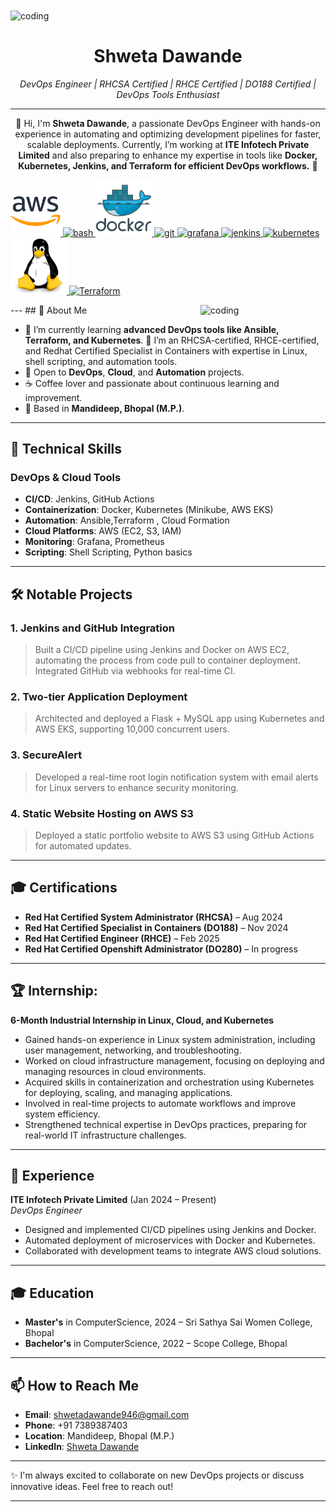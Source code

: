 <img align="center" src="https://www.amplework.com/wp-content/uploads/2022/07/DevOps-Tools.png" alt="coding" widht="5">
<h1 align="center">Shweta Dawande</h1>

<p align="center">
  <em>DevOps Engineer | RHCSA Certified | RHCE Certified | DO188 Certified | DevOps Tools Enthusiast</em>
</p>

---

<p align="center">
  👋 Hi, I'm <strong>Shweta Dawande</strong>, a passionate DevOps Engineer with hands-on experience in automating and optimizing development pipelines for faster, scalable deployments. Currently, I’m working at <strong>ITE Infotech Private Limited</strong> and also preparing to enhance my expertise in tools like <strong> Docker, Kubernetes, Jenkins, and Terraform for efficient DevOps workflows.</strong> 🚀
</p>

<p align="left"> <a href="https://aws.amazon.com" target="_blank" rel="noreferrer"> <img src="https://raw.githubusercontent.com/devicons/devicon/master/icons/amazonwebservices/amazonwebservices-original-wordmark.svg" alt="aws" width="80" height="80"/> </a>
  <a href="https://www.gnu.org/software/bash/" target="_blank" rel="noreferrer"> <img src="https://www.vectorlogo.zone/logos/gnu_bash/gnu_bash-icon.svg" alt="bash" width="80" height="80"/> </a> 
  <a href="https://www.docker.com/" target="_blank" rel="noreferrer"> <img src="https://raw.githubusercontent.com/devicons/devicon/master/icons/docker/docker-original-wordmark.svg" alt="docker" width="90" height="90"/> </a> 
  <a href="https://git-scm.com/" target="_blank" rel="noreferrer"> <img src="https://www.vectorlogo.zone/logos/git-scm/git-scm-icon.svg" alt="git" width="90" height="90"/> </a>
  <a href="https://grafana.com" target="_blank" rel="noreferrer"> <img src="https://www.vectorlogo.zone/logos/grafana/grafana-icon.svg" alt="grafana" width="90" height="90"/> </a> 
  <a href="https://www.jenkins.io" target="_blank" rel="noreferrer"> <img src="https://www.vectorlogo.zone/logos/jenkins/jenkins-icon.svg" alt="jenkins" width="90" height="90"/> </a> 
  <a href="https://kubernetes.io" target="_blank" rel="noreferrer"> <img src="https://www.vectorlogo.zone/logos/kubernetes/kubernetes-icon.svg" alt="kubernetes" width="90" height="90"/> </a> 
  <a href="https://www.linux.org/" target="_blank" rel="noreferrer"> <img src="https://raw.githubusercontent.com/devicons/devicon/master/icons/linux/linux-original.svg" alt="linux" width="90" height="90"/> </a> 
 <a href="https://www.terraform.io/" target="_blank" rel="noreferrer">
    <img src="https://parallelstaff.com/wp-content/smush-webp/2023/12/terraform-1-1536x958.png.webp" alt="Terraform" width="200" height="150"/>
  </a>
</p>
---
## 🌟 About Me
<img align="right" src="https://liveimages.algoworks.com/new-algoworks/wp-content/uploads/2022/06/16052453/img_hero_landing_roseta-min.gif" alt="coding" width="200">

- 🌱 I’m currently learning **advanced DevOps tools like Ansible, Terraform, and Kubernetes**.
🏅 I’m an RHCSA-certified, RHCE-certified, and Redhat Certified Specialist in Containers with expertise in Linux, shell scripting, and automation tools.
- 💼 Open to **DevOps**, **Cloud**, and **Automation** projects.
- ☕ Coffee lover and passionate about continuous learning and improvement.
- 📍 Based in **Mandideep, Bhopal (M.P.)**.


---

## 🚀 Technical Skills

### DevOps & Cloud Tools
- **CI/CD**: Jenkins, GitHub Actions
- **Containerization**: Docker, Kubernetes (Minikube, AWS EKS)
- **Automation**: Ansible,Terraform , Cloud Formation
- **Cloud Platforms**: AWS (EC2, S3, IAM)
- **Monitoring**: Grafana, Prometheus
- **Scripting**: Shell Scripting, Python basics

---

## 🛠️ Notable Projects

### 1. **Jenkins and GitHub Integration**
> Built a CI/CD pipeline using Jenkins and Docker on AWS EC2, automating the process from code pull to container deployment. Integrated GitHub via webhooks for real-time CI.

### 2. **Two-tier Application Deployment**
> Architected and deployed a Flask + MySQL app using Kubernetes and AWS EKS, supporting 10,000 concurrent users.

### 3. **SecureAlert**
> Developed a real-time root login notification system with email alerts for Linux servers to enhance security monitoring.

### 4. **Static Website Hosting on AWS S3**
> Deployed a static portfolio website to AWS S3 using GitHub Actions for automated updates.

---

## 🎓 Certifications

- **Red Hat Certified System Administrator (RHCSA)** – Aug 2024
- **Red Hat Certified Specialist in Containers (DO188)** – Nov 2024
- **Red Hat Certified Engineer (RHCE)** – Feb 2025
- **Red Hat Certified Openshift Administrator (DO280)** – In progress

---
##   🏆 Internship:

**6-Month Industrial Internship in Linux, Cloud, and Kubernetes**  
- Gained hands-on experience in Linux system administration, including user management, networking, and troubleshooting.  
- Worked on cloud infrastructure management, focusing on deploying and managing resources in cloud environments.  
- Acquired skills in containerization and orchestration using Kubernetes for deploying, scaling, and managing applications.  
- Involved in real-time projects to automate workflows and improve system efficiency.  
- Strengthened technical expertise in DevOps practices, preparing for real-world IT infrastructure challenges.

---
## 💼 Experience

**ITE Infotech Private Limited** (Jan 2024 – Present)  
_DevOps Engineer_  
- Designed and implemented CI/CD pipelines using Jenkins and Docker.
- Automated deployment of microservices with Docker and Kubernetes.
- Collaborated with development teams to integrate AWS cloud solutions.

---

## 🎓 Education

- **Master's** in ComputerScience, 2024 – Sri Sathya Sai Women College, Bhopal
- **Bachelor's** in ComputerScience, 2022 – Scope College, Bhopal

---

## 📫 How to Reach Me

- **Email**: [shwetadawande946@gmail.com](mailto:shwetadawande946@gmail.com)
- **Phone**: +91 7389387403
- **Location**: Mandideep, Bhopal (M.P.)
- **LinkedIn**: [Shweta Dawande](https://www.linkedin.com/in/shweta-dawande)

---

✨ I'm always excited to collaborate on new DevOps projects or discuss innovative ideas. Feel free to reach out!

---





